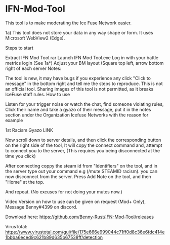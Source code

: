 # IFN-Mod-Tool
This tool is to make moderating the Ice Fuse Network easier.

1a) This tool does not store your data in any way shape or form. It uses Microsoft WebView2 (Edge).

Steps to start

Extract IFN Mod Tool.rar
Launch IFN Mod Tool.exe
Log in with your battle metrics login (See 1a*)
Adjust your BM layout (Square top left, arrow bottom right of each server
Notes:

The tool is new, it may have bugs if you experience any click "Click to message" in the bottom right and tell me the steps to reproduce.
This is not an official tool.
Sharing images of this tool is not permitted, as it breaks IceFuse staff rules.
How to use

Listen for your trigger noise or watch the chat, find someone violating rules, Click their name and take a gyazo of their message, put it in the notes section under the Organization Icefuse Networks with the reason for example

1st Racism Gyazo LINK

Now scroll down to server details, and then click the corresponding button on the right side of the tool, It will copy the connect command and, attempt to connect you to the server, (This requires you being disconnected at the time you click)

After connecting coppy the steam id from "Identifiers" on the tool, and in the server type out your command e.g (/mute STEAMID racism). you can now disconnect from the server. Press Add Note on the tool, and then "Home" at the top.

And repeat. (No excuses for not doing your mutes now.)

Video Version on how to use can be given on request (Mod+ Only), Message Benny#4399 on discord.

Download here: https://github.com/Benny-Rust/IFN-Mod-Tool/releases

VirusTotal: https://www.virustotal.com/gui/file/175e666e999044c71ff0d8c36e6fdc414e1bbba6eced9c621b89d635b67538ff/detection
